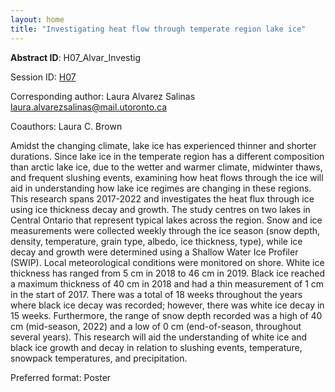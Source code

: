 ```yaml
---
layout: home
title: "Investigating heat flow through temperate region lake ice"
---
```



**Abstract ID**: H07_Alvar_Investig

Session ID: [H07](.)

Corresponding author: Laura Alvarez Salinas <a href="mailto:laura.alvarezsalinas@mail.utoronto.ca">laura.alvarezsalinas@mail.utoronto.ca</a>

Coauthors: Laura C. Brown 

Amidst the changing climate, lake ice has experienced thinner and shorter durations. Since lake ice in the temperate region has a different composition than arctic lake ice, due to the wetter and warmer climate, midwinter thaws, and frequent slushing events, examining how heat flows through the ice will aid in understanding how lake ice regimes are changing in these regions. This research spans 2017-2022 and investigates the heat flux through ice using ice thickness decay and growth. The study centres on two lakes in Central Ontario that represent typical lakes across the region. Snow and ice measurements were collected weekly through the ice season (snow depth, density, temperature, grain type, albedo, ice thickness, type), while ice decay and growth were determined using a Shallow Water Ice Profiler (SWIP). Local meteorological conditions were monitored on shore. White ice thickness has ranged from 5 cm in 2018 to 46 cm in 2019. Black ice reached a maximum thickness of 40 cm in 2018 and had a thin measurement of 1 cm in the start of 2017. There was a total of 18 weeks throughout the years where black ice decay was recorded; however, there was white ice decay in 15 weeks. Furthermore, the range of snow depth recorded was a high of 40 cm (mid-season, 2022) and a low of 0 cm (end-of-season, throughout several years). This research will aid the understanding of white ice and black ice growth and decay in relation to slushing events, temperature, snowpack temperatures, and precipitation.

Preferred format: Poster
